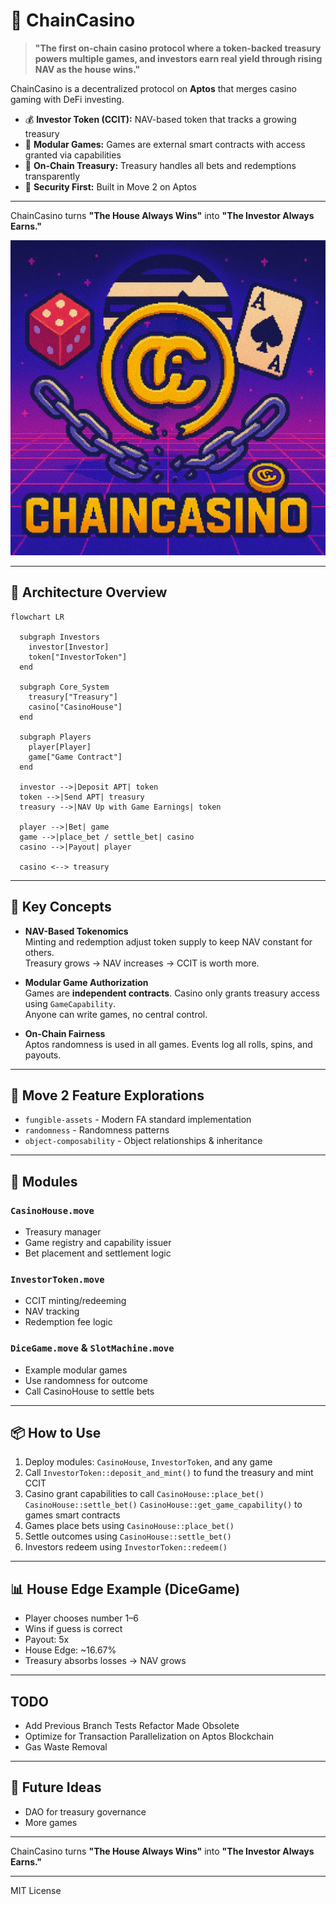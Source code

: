 # 🎰 ChainCasino

> **"The first on-chain casino protocol where a token-backed treasury powers multiple games, and investors earn real yield through rising NAV as the house wins."**

ChainCasino is a decentralized protocol on **Aptos** that merges casino gaming with DeFi investing.

- 💰 **Investor Token (CCIT):** NAV-based token that tracks a growing treasury
- 🎲 **Modular Games:** Games are external smart contracts with access granted via capabilities
- 🏦 **On-Chain Treasury:** Treasury handles all bets and redemptions transparently
- 🔐 **Security First:** Built in Move 2 on Aptos

---

ChainCasino turns **"The House Always Wins"** into **"The Investor Always Earns."**

![ChainCasino Banner](./.github/assets/Banner_Final.jpg)

---

## 📐 Architecture Overview

```mermaid
flowchart LR

  subgraph Investors
    investor[Investor]
    token["InvestorToken"]
  end

  subgraph Core_System
    treasury["Treasury"]
    casino["CasinoHouse"]
  end

  subgraph Players
    player[Player]
    game["Game Contract"]
  end

  investor -->|Deposit APT| token
  token -->|Send APT| treasury
  treasury -->|NAV Up with Game Earnings| token

  player -->|Bet| game
  game -->|place_bet / settle_bet| casino
  casino -->|Payout| player

  casino <--> treasury
```

---

## 🚀 Key Concepts

- **NAV-Based Tokenomics**  
  Minting and redemption adjust token supply to keep NAV constant for others.  
  Treasury grows → NAV increases → CCIT is worth more.

- **Modular Game Authorization**  
  Games are **independent contracts**. Casino only grants treasury access using `GameCapability`.  
  Anyone can write games, no central control.

- **On-Chain Fairness**  
  Aptos randomness is used in all games. Events log all rolls, spins, and payouts.

---

## 🔬 Move 2 Feature Explorations

- `fungible-assets` - Modern FA standard implementation
- `randomness` - Randomness patterns  
- `object-composability` - Object relationships & inheritance

---

## 🔧 Modules

### `CasinoHouse.move`
- Treasury manager
- Game registry and capability issuer
- Bet placement and settlement logic

### `InvestorToken.move`
- CCIT minting/redeeming
- NAV tracking
- Redemption fee logic

### `DiceGame.move` & `SlotMachine.move`
- Example modular games
- Use randomness for outcome
- Call CasinoHouse to settle bets

---

## 📦 How to Use

1. Deploy modules: `CasinoHouse`, `InvestorToken`, and any game
2. Call `InvestorToken::deposit_and_mint()` to fund the treasury and mint CCIT
3. Casino grant capabilities to call `CasinoHouse::place_bet()` `CasinoHouse::settle_bet()` `CasinoHouse::get_game_capability()` to games smart contracts
4. Games place bets using `CasinoHouse::place_bet()`
5. Settle outcomes using `CasinoHouse::settle_bet()`
6. Investors redeem using `InvestorToken::redeem()`

---

## 📊 House Edge Example (DiceGame)

- Player chooses number 1–6  
- Wins if guess is correct  
- Payout: 5x  
- House Edge: ~16.67%  
- Treasury absorbs losses → NAV grows

---

## TODO

- Add Previous Branch Tests Refactor Made Obsolete
- Optimize for Transaction Parallelization on Aptos Blockchain
- Gas Waste Removal

---

## 🧠 Future Ideas

- DAO for treasury governance
- More games

---

ChainCasino turns **"The House Always Wins"** into **"The Investor Always Earns."**

---

MIT License